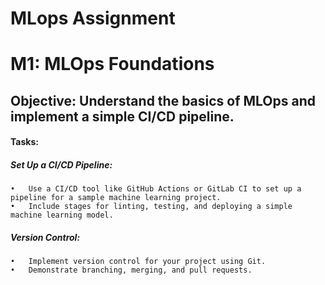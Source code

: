# MLops Assignment 

# M1: MLOps Foundations
## Objective: Understand the basics of MLOps and implement a simple CI/CD pipeline.
#### Tasks:
##### Set Up a CI/CD Pipeline:
	•	Use a CI/CD tool like GitHub Actions or GitLab CI to set up a pipeline for a sample machine learning project.
	•	Include stages for linting, testing, and deploying a simple machine learning model.
##### Version Control:
	•	Implement version control for your project using Git.
	•	Demonstrate branching, merging, and pull requests.

